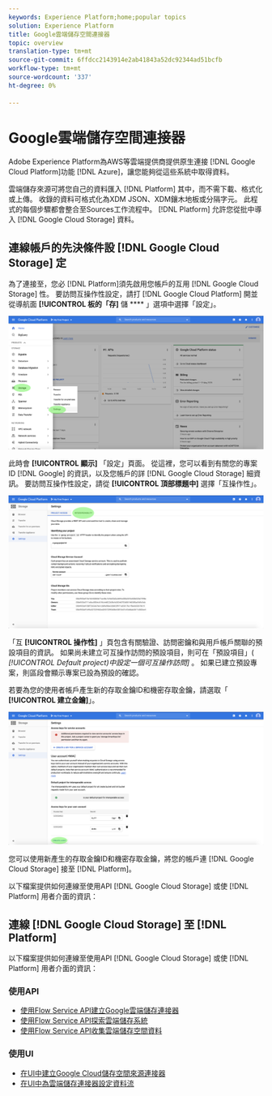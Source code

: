 ```yaml
---
keywords: Experience Platform;home;popular topics
solution: Experience Platform
title: Google雲端儲存空間連接器
topic: overview
translation-type: tm+mt
source-git-commit: 6ffdcc2143914e2ab41843a52dc92344ad51bcfb
workflow-type: tm+mt
source-wordcount: '337'
ht-degree: 0%

---
```



# Google雲端儲存空間連接器

Adobe Experience Platform為AWS等雲端提供商提供原生連接 [!DNL Google Cloud Platform]功能 [!DNL Azure]，讓您能夠從這些系統中取得資料。

雲端儲存來源可將您自己的資料匯入 [!DNL Platform] 其中，而不需下載、格式化或上傳。 收錄的資料可格式化為XDM JSON、XDM鑲木地板或分隔字元。 此程式的每個步驟都會整合至Sources工作流程中。 [!DNL Platform] 允許您從批中導入 [!DNL Google Cloud Storage] 資料。

## 連線帳戶的先決條件設 [!DNL Google Cloud Storage] 定

為了連接至，您必 [!DNL Platform]須先啟用您帳戶的互用 [!DNL Google Cloud Storage] 性。 要訪問互操作性設定，請打 [!DNL Google Cloud Platform] 開並從導航面 **[!UICONTROL 板的「存]** 儲 **** 」選項中選擇「設定」。

![](../../images/tutorials/create/google-cloud-storage/nav.png)

此時會 **[!UICONTROL 顯示]** 「設定」頁面。 從這裡，您可以看到有關您的專案ID [!DNL Google] 的資訊，以及您帳戶的詳 [!DNL Google Cloud Storage] 細資訊。 要訪問互操作性設定，請從 **[!UICONTROL 頂部標題中]** 選擇「互操作性」。

![](../../images/tutorials/create/google-cloud-storage/project-access.png)

「互 **[!UICONTROL 操作性]** 」頁包含有關驗證、訪問密鑰和與用戶帳戶關聯的預設項目的資訊。 如果尚未建立可互操作訪問的預設項目，則可在「預設項目」( *[!UICONTROL Default project)中設定一個可互操作訪問]* 。 如果已建立預設專案，則區段會顯示專案已設為預設的確認。

若要為您的使用者帳戶產生新的存取金鑰ID和機密存取金鑰，請選取「 **[!UICONTROL 建立金鑰]**」。

![](../../images/tutorials/create/google-cloud-storage/interoperability.png)

您可以使用新產生的存取金鑰ID和機密存取金鑰，將您的帳戶連 [!DNL Google Cloud Storage] 接至 [!DNL Platform]。

以下檔案提供如何連線至使用API [!DNL Google Cloud Storage] 或使 [!DNL Platform] 用者介面的資訊：

## 連線 [!DNL Google Cloud Storage] 至 [!DNL Platform]

以下檔案提供如何連線至使用API [!DNL Google Cloud Storage] 或使 [!DNL Platform] 用者介面的資訊：

### 使用API

- [使用Flow Service API建立Google雲端儲存連接器](../../tutorials/api/create/cloud-storage/google.md)
- [使用Flow Service API探索雲端儲存系統](../../tutorials/api/explore/cloud-storage.md)
- [使用Flow Service API收集雲端儲存空間資料](../../tutorials/api/collect/cloud-storage.md)

### 使用UI

- [在UI中建立Google Cloud儲存空間來源連接器](../../tutorials/ui/create/cloud-storage/google-cloud-storage.md)
- [在UI中為雲端儲存連接器設定資料流](../../tutorials/ui/dataflow/batch/cloud-storage.md)